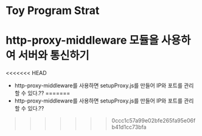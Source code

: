 # Toy Program Strat
# http-proxy-middleware 모듈을 사용하여 서버와 통신하기
<<<<<<< HEAD
 - http-proxy-middleware를 사용하면 setupProxy.js를 만들어 IP와 포트를 관리할 수 있다.??
=======
 - http-proxy-middleware를 사용하면 setupProxy.js를 만들어 IP와 포트를 관리할 수 있다.??
>>>>>>> 0ccc1c57a99e02bfe265fa95e06fb41d1cc73bfa
